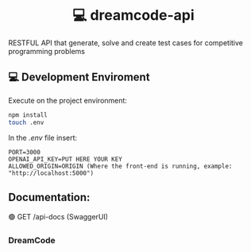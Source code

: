 <h1 align="center"> 💻 dreamcode-api </h1>
RESTFUL API that generate, solve and create test cases for competitive programming problems

## 💻 Development Enviroment

Execute on the project environment:

```sh
npm install
touch .env
```

In the _.env_ file insert:

```
PORT=3000
OPENAI_API_KEY=PUT HERE YOUR KEY
ALLOWED_ORIGIN=ORIGIN (Where the front-end is running, example: "http://localhost:5000")
```

## Documentation:

🟢 GET /api-docs (SwaggerUI)

### DreamCode
